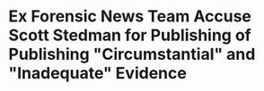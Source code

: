 <script type="text/javascript">
      (function(window, document, dataLayerName, id) {
      window[dataLayerName]=window[dataLayerName]||[],window[dataLayerName].push({start:(new Date).getTime(),event:"stg.start"});var scripts=document.getElementsByTagName('script')[0],tags=document.createElement('script');
      function stgCreateCookie(a,b,c){var d="";if(c){var e=new Date;e.setTime(e.getTime()+24*c*60*60*1e3),d="; expires="+e.toUTCString()}document.cookie=a+"="+b+d+"; path=/"}
      var isStgDebug=(window.location.href.match("stg_debug")||document.cookie.match("stg_debug"))&&!window.location.href.match("stg_disable_debug");stgCreateCookie("stg_debug",isStgDebug?1:"",isStgDebug?14:-1);
      var qP=[];dataLayerName!=="dataLayer"&&qP.push("data_layer_name="+dataLayerName),isStgDebug&&qP.push("stg_debug");var qPString=qP.length>0?("?"+qP.join("&")):"";
      tags.async=!0,tags.src="https://vayehee.containers.piwik.pro/"+id+".js"+qPString,scripts.parentNode.insertBefore(tags,scripts);
      !function(a,n,i){a[n]=a[n]||{};for(var c=0;c<i.length;c++)!function(i){a[n][i]=a[n][i]||{},a[n][i].api=a[n][i].api||function(){var a=[].slice.call(arguments,0);"string"==typeof a[0]&&window[dataLayerName].push({event:n+"."+i+":"+a[0],parameters:[].slice.call(arguments,1)})}}(i[c])}(window,"ppms",["tm","cm"]);
      })(window, document, 'dataLayer', '65b76c0f-9c08-4cd9-8c6b-8226a099ae71');
    </script>
<h1>Ex Forensic News Team Accuse Scott Stedman for Publishing of Publishing "Circumstantial" and "Inadequate" Evidence</h1>
